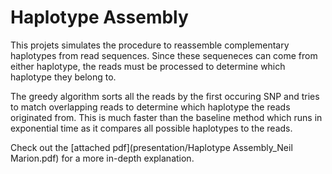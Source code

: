 # Haplotype Assembly
This projets simulates the procedure to reassemble complementary haplotypes from read sequences.
Since these sequeneces can come from either haplotype, the reads must be processed to determine which haplotype they belong to.

The greedy algorithm sorts all the reads by the first occuring SNP and tries to match overlapping reads to determine which haplotype the reads originated from.
This is much faster than the baseline method which runs in exponential time as it compares all possible haplotypes to the reads.

Check out the [attached pdf](presentation/Haplotype Assembly_Neil Marion.pdf) for a more in-depth explanation.
